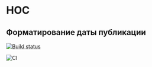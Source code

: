 # HOC

## Форматирование даты публикации

[![Build status](https://ci.appveyor.com/api/projects/status/vmu5ocll0u4jnt8c?svg=true)](https://ci.appveyor.com/project/EvgeniiNoName/r7-1-hoc-time)

![CI](https://github.com/EvgeniiNoName/R7.1_hoc_time/actions/workflows/web.yml/badge.svg)
